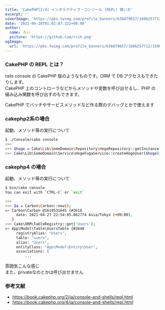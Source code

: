 ```yaml
---
title: 'CakePHP[2/4] インタラクティブ・コンソール (REPL) 使い方'
excerpt: ''
coverImage: 'https://pbs.twimg.com/profile_banners/636879657/1606257712/1500x500'
date: '2021-04-28T01:02:07.322+09:00'
author:
  name: ろい
  picture: 'https://github.com/rrih.png'
ogImage:
  url: 'https://pbs.twimg.com/profile_banners/636879657/1606257712/1500x500'
---
```


### CakePHP の REPL とは？  
rails console の CakePHP 版のようなものです。ORM で DB アクセスもできたりします。  
CakePHP 上のコントローラなどからメソッドや変数を呼び出せるし、PHP の組み込み関数を呼び出すのもできます。

CakePHP でバッチやサービスメソッドなど作る際のデバッグとかで使えます

### cakephp2系の場合
起動、メソッド等の実行について
```bash
$ ./Console/cake console
>>>
>>> $hoge = Cake\Lib\SomeDomain\Repository\HogeRepository::getInstance()->get(1);
>>> Cake\Lib\SomeDomain\Service\HogeFugaService::createHogeUser($hoge);
```

### cakephp4 の場合
起動、メソッド等の実行について
```bash
$ bin/cake console
You can exit with `CTRL-C` or `exit`

>>>
>>> $a = Carbon\Carbon::now();
=> Carbon\Carbon @1619531645 {#2618
     date: 2021-04-27 22:54:05.862774 Asia/Tokyo (+09:00),
   }
>>> Cake\ORM\TableRegistry::get('Users');
=> App\Model\Table\UsersTable {#2648
     registryAlias: "Users",
     table: "users",
     alias: "Users",
     entityClass: "App\Model\Entity\User",
     associations: [
         ...
```

雰囲気こんな感じ  
また、privateなのとかは呼び出せません

### 参考文献
- https://book.cakephp.org/2/ja/console-and-shells/repl.html
- https://book.cakephp.org/4/ja/console-and-shells/repl.html